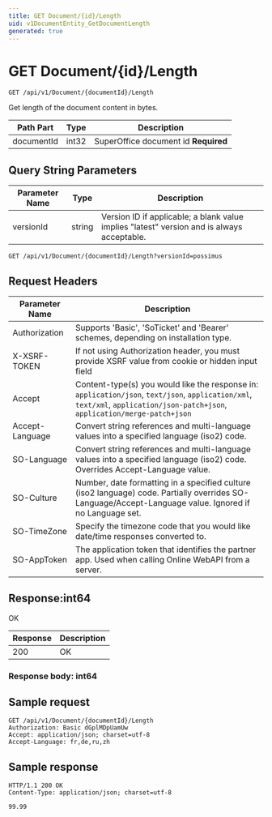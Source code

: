 ```yaml
---
title: GET Document/{id}/Length
uid: v1DocumentEntity_GetDocumentLength
generated: true
---
```


# GET Document/{id}/Length

```http
GET /api/v1/Document/{documentId}/Length
```

Get length of the document content in bytes.






| Path Part | Type | Description |
|-----------|------|-------------|
| documentId | int32 | SuperOffice document id **Required** |


## Query String Parameters

| Parameter Name | Type |  Description |
|----------------|------|--------------|
| versionId | string |  Version ID if applicable; a blank value implies "latest" version and is always acceptable. |

```http
GET /api/v1/Document/{documentId}/Length?versionId=possimus
```


## Request Headers

| Parameter Name | Description |
|----------------|-------------|
| Authorization  | Supports 'Basic', 'SoTicket' and 'Bearer' schemes, depending on installation type. |
| X-XSRF-TOKEN   | If not using Authorization header, you must provide XSRF value from cookie or hidden input field |
| Accept         | Content-type(s) you would like the response in: `application/json`, `text/json`, `application/xml`, `text/xml`, `application/json-patch+json`, `application/merge-patch+json` |
| Accept-Language | Convert string references and multi-language values into a specified language (iso2) code. |
| SO-Language | Convert string references and multi-language values into a specified language (iso2) code. Overrides Accept-Language value. |
| SO-Culture | Number, date formatting in a specified culture (iso2 language) code. Partially overrides SO-Language/Accept-Language value. Ignored if no Language set. |
| SO-TimeZone | Specify the timezone code that you would like date/time responses converted to. |
| SO-AppToken | The application token that identifies the partner app. Used when calling Online WebAPI from a server. |


## Response:int64

OK

| Response | Description |
|----------------|-------------|
| 200 | OK |

### Response body: int64


## Sample request

```http!
GET /api/v1/Document/{documentId}/Length
Authorization: Basic dGplMDpUamUw
Accept: application/json; charset=utf-8
Accept-Language: fr,de,ru,zh
```

## Sample response

```http_
HTTP/1.1 200 OK
Content-Type: application/json; charset=utf-8

99.99
```